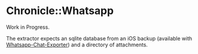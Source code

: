 # Chronicle::Whatsapp

Work in Progress.

The extractor expects an sqlite database from an iOS backup (available with [Whatsapp-Chat-Exporter](https://github.com/KnugiHK/Whatsapp-Chat-Exporter)) and a directory of attachments.
